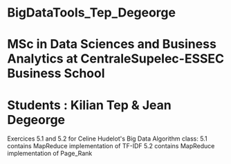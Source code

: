 # BigDataTools_Tep_Degeorge
# MSc in Data Sciences and Business Analytics at CentraleSupelec-ESSEC Business School
# Students : Kilian Tep & Jean Degeorge

Exercices 5.1 and 5.2 for Celine Hudelot's Big Data Algorithm class:
5.1 contains MapReduce implementation of TF-IDF
5.2 contains MapReduce implementation of Page_Rank
